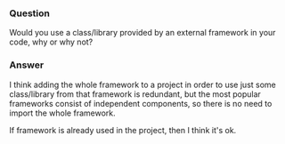 ### Question
Would you use a class/library provided by an external framework in your code, why or why not?

### Answer
I think adding the whole framework to a project in order to use just some class/library from that framework is redundant, but the most popular frameworks consist of independent components, so there is no need to import the whole framework.

If framework is already used in the project, then I think it's ok.